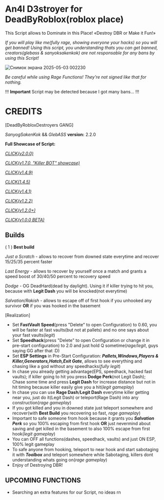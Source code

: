 # An4l D3stroyer for DeadByRoblox(roblox place)
This Script allows to Dominate in this Place!
«Destroy DBR or Make it Fun!»

*If you will play like me(fully rage, showing everyone your hacks) so you will get banned!*
*Using this script, you understanding thats you can get banned, creators(glebass & sanyoksakenkok) are not responsable for any bans by using this Script!*

![Снимок экрана 2025-05-03 002230](https://github.com/user-attachments/assets/2818ef36-f6b5-4aef-bbb3-16bc5d71084c)

*Be careful while using Rage Functions! They're not signed like that for nothing.*

!!! **Important** Script may be detected because I got many bans... !!!


# CREDITS
[DeadByRobloxDestroyers GANG]

*SanyogSakenKok* && *GlebASS*
**version:** 2.2.0

**Full Showcase of Script:**

[*CLICK(v2.0.0)*](https://youtu.be/pLA9YROpnsA)

[*CLICK(v1.7.0, "Killer BOT" showcase)*](https://youtu.be/L1AqbZWkh34?si=xG0ZapZYNwZHzh1_&t=10)

[*CLICK(v1.4.9)*](https://youtu.be/p2OvGk8UbEk)

[*CLICK(1.4.5)*](https://youtu.be/7lKvQb469Qc)

[*CLICK(v1.4.1)*](https://youtu.be/Q8BuVO4quzk)

[*CLICK(v1.2.2)*](https://www.youtube.com/watch?v=ueZQxLJk620)

[*CLICK(v1.2.0+)*](https://youtu.be/dWvedc3-RwI)

[*CLICK(v1.0.0 BETA)*](https://youtu.be/rUCT19jRR4M)


## Builds
( 1 )
**Best build**

*Just a Scratch* - allows to recover from downed state everytime and recover 15/25/35 percent faster

*Last Energy* - allows to recover by yourself once a match and grants a speed boost of 30/40/50 percent to recovery speed

*Dodge* - OG DeadHard(dead by daylight). Using it if killer trying to hit you, because with **Legit Dash** you will be knocked(not everytime)

*Salvation*/*Rakish* - allows to escape off of first hook if you unhooked any survivor **OR** if you was hooked in the basement


[Realization]

- Set **FastVault Speed**(press "Delete" to open Configuration) to 0.60, you will be faster at fast vaults(but not at pallets) and no one says about your fast vaults(*legit*)
- Set **Speedhack**(press "Delete" to open Configuration or change it in pre-start configuration) to 2.0 and just hold Q sometime(*rage/legit*, guys saying GG after that :D)
- Set **ESP Settings** in Pre-Start Configuration: ***Pallets,Windows,Players & Killer,Generators,Hatch,Exit Gate***, allows to see everything and chasing like a god without any speedhacks(*fully legit*)
- In chase you already getting advantage(EPS, speedhack, hacked fast vaults); if killer going to hit you press **Dodge Perk**(not Legit Dash); Chase some time and press **Legit Dash** for increase distance but not in hit timing because killer easily give you a hit(*legit gameplay*)
- In chase you can use **Rage Dash**/**Legit Dash** everytime killer getting near you, just do it(Legit Dash) or teleport(Rage Dash) into any construction(*rage gameplay*)
- If you got killed and you in downed state just teleport somewhere and recover(with **Best Build** you recovering so fast, *rage gameplay*)
- Important to safe someone from hook because it grants you ***Salvation Perk*** so you 100% escaping from first hook **OR** just nevermind about saving and get killed in the basement to also 100% escape from first hook(*legit gameplay*)
- You can OFF all functions(dashes, speedhack, vaults) and just ON ESP, 100% legit gameplay
- To safe anyone from hooking, teleport to near hook and start sabotaging it with ***Toolbox*** and teleport somewhere while Sabotaging, killers dont understanding whats going on(*rage gameplay*)
- Enjoy of Destroying DBR!


## UPCOMING FUNCTIONS
- Searching an extra features for our Script, no ideas rn
